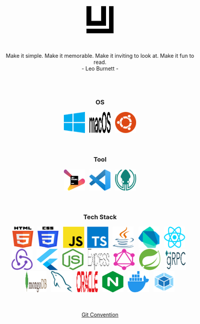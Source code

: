 <div align="center" >
    <img width="72" height="72"  src="https://github.com/ujon/ujon/blob/master/images/logo/ujon-v1.svg" />
</div>
<br/><br/>

<p align="center">Make it simple. Make it memorable. Make it inviting to look at. Make it fun to read.<br />- Leo Burnett -</p>
<br/><br/>

<h3 align="center">OS</h3>

<div align="center">
    <img src="https://github.com/ujon/ujon/blob/master/images/os/windows.svg" alt="windows"  width="56" height="56" />
    &nbsp;    
    <img src="https://github.com/ujon/ujon/blob/master/images/os/macOS.svg" alt="macOS" width="56" height="56" />
    &nbsp; 
    <img src="https://github.com/ujon/ujon/blob/master/images/os/ubuntu.svg" alt="ubuntu" width="56" height="56" />
</div>
<br/><br/>

<h3 align="center">Tool</h3>

<div align="center">
    <img src="https://github.com/ujon/ujon/blob/master/images/tool/jetbrains.svg" alt="jetbrains"  width="56" height="56" />
    &nbsp;    
    <img src="https://github.com/ujon/ujon/blob/master/images/tool/vscode.svg" alt="vscode" width="56" height="56" />
    &nbsp; 
    <img src="https://github.com/ujon/ujon/blob/master/images/tool/gitkraken.svg" alt="gitkraken" width="56" height="56" />
</div>
<br/><br/>

<h3 align="center">Tech Stack</h3>

<div align="center">
    <img src="https://github.com/ujon/ujon/blob/master/images/tech-stack/html5.svg" alt="html5"  width="56" height="56" />
    &nbsp;
    <img src="https://github.com/ujon/ujon/blob/master/images/tech-stack/css3.svg" alt="css3"  width="56" height="56" />
    &nbsp;
    <img src="https://github.com/ujon/ujon/blob/master/images/tech-stack/javascript.svg" alt="javascript"  width="56" height="56" />
    &nbsp;<img src="https://github.com/ujon/ujon/blob/master/images/tech-stack/typescript.svg" alt="typescript"  width="56" height="56" />
    &nbsp;
    <img src="https://github.com/ujon/ujon/blob/master/images/tech-stack/java.svg" alt="java"  width="56" height="56" />
    &nbsp;
    <img src="https://github.com/ujon/ujon/blob/master/images/tech-stack/dart.svg" alt="dart"  width="56" height="56" />
    &nbsp;
    <img src="https://github.com/ujon/ujon/blob/master/images/tech-stack/react.svg" alt="react"  width="56" height="56" />
    &nbsp;
    <img src="https://github.com/ujon/ujon/blob/master/images/tech-stack/redux.svg" alt="redux"  width="56" height="56" />
    &nbsp;
    <img src="https://github.com/ujon/ujon/blob/master/images/tech-stack/flutter.svg" alt="flutter"  width="56" height="56" />
    &nbsp;
    <img src="https://github.com/ujon/ujon/blob/master/images/tech-stack/nodejs.svg" alt="nodejs"  width="56" height="56" />
    &nbsp;
    <img src="https://github.com/ujon/ujon/blob/master/images/tech-stack/express.svg" alt="express"  width="56" height="56" />
    &nbsp;
    <img src="https://github.com/ujon/ujon/blob/master/images/tech-stack/graphql.svg" alt="graphql"  width="56" height="56" />
    &nbsp;
    <img src="https://github.com/ujon/ujon/blob/master/images/tech-stack/spring.svg" alt="spring"  width="56" height="56" />
    &nbsp;
    <img src="https://github.com/ujon/ujon/blob/master/images/tech-stack/grpc.svg" alt="grpc"  width="56" height="56" />
    &nbsp;
    <img src="https://github.com/ujon/ujon/blob/master/images/tech-stack/mongodb.svg" alt="mongodb"  width="56" height="56" />
    &nbsp;
    <img src="https://github.com/ujon/ujon/blob/master/images/tech-stack/mysql.svg" alt="mysql"  width="56" height="56" />
    &nbsp;
    <img src="https://github.com/ujon/ujon/blob/master/images/tech-stack/oracle.svg" alt="oracle"  width="56" height="56" />
    &nbsp;
    <img src="https://github.com/ujon/ujon/blob/master/images/tech-stack/nginx.svg" alt="nginx"  width="56" height="56" />
    &nbsp;
    <img src="https://github.com/ujon/ujon/blob/master/images/tech-stack/docker.svg" alt="docker"  width="56" height="56" />
    &nbsp;
    <img src="https://github.com/ujon/ujon/blob/master/images/tech-stack/webpack.svg" alt="webpack"  width="56" height="56" />
</div>
<br/><br/>

<p align="center">
    <a href="https://app.gitbook.com/@ujon/s/ujon/git/convention">Git Convention</a>
</p>
